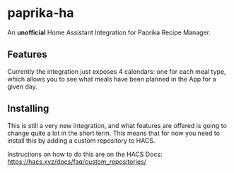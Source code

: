 # paprika-ha

An **unofficial** Home Assistant Integration for Paprika Recipe Manager.

## Features

Currently the integration just exposes 4 calendars: one for each meal type, which allows you to see what meals have been planned in the App for a given day.

## Installing

This is still a very new integration, and what features are offered is going to change quite a lot in the short term. This means that for now you need to install this by adding a custom repository to HACS.

Instructions on how to do this are on the HACS Docs: https://hacs.xyz/docs/faq/custom_repositories/
